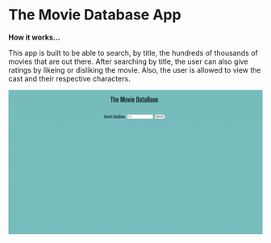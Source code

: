 # **The Movie Database App**

**How it works...**<br/>

This app is built to be able to search, by title, the hundreds of thousands of movies that are out there. After searching by title, the user can also give ratings by likeing or disliking the movie. Also, the user is allowed to view the cast and their respective characters.

![](demo.gif)
